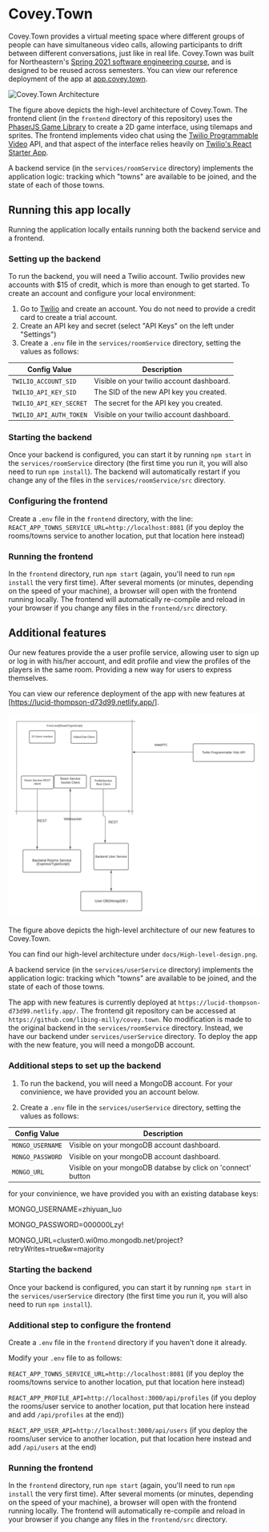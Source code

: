 # Covey.Town

Covey.Town provides a virtual meeting space where different groups of people can have simultaneous video calls, allowing participants to drift between different conversations, just like in real life.
Covey.Town was built for Northeastern's [Spring 2021 software engineering course](https://neu-se.github.io/CS4530-CS5500-Spring-2021/), and is designed to be reused across semesters.
You can view our reference deployment of the app at [app.covey.town](https://app.covey.town/).

![Covey.Town Architecture](docs/covey-town-architecture.png)

The figure above depicts the high-level architecture of Covey.Town.
The frontend client (in the `frontend` directory of this repository) uses the [PhaserJS Game Library](https://phaser.io) to create a 2D game interface, using tilemaps and sprites.
The frontend implements video chat using the [Twilio Programmable Video](https://www.twilio.com/docs/video) API, and that aspect of the interface relies heavily on [Twilio's React Starter App](https://github.com/twilio/twilio-video-app-react).

A backend service (in the `services/roomService` directory) implements the application logic: tracking which "towns" are available to be joined, and the state of each of those towns.

## Running this app locally

Running the application locally entails running both the backend service and a frontend.

### Setting up the backend

To run the backend, you will need a Twilio account. Twilio provides new accounts with $15 of credit, which is more than enough to get started.
To create an account and configure your local environment:

1. Go to [Twilio](https://www.twilio.com/) and create an account. You do not need to provide a credit card to create a trial account.
2. Create an API key and secret (select "API Keys" on the left under "Settings")
3. Create a `.env` file in the `services/roomService` directory, setting the values as follows:

| Config Value            | Description                               |
| ----------------------- | ----------------------------------------- |
| `TWILIO_ACCOUNT_SID`    | Visible on your twilio account dashboard. |
| `TWILIO_API_KEY_SID`    | The SID of the new API key you created.   |
| `TWILIO_API_KEY_SECRET` | The secret for the API key you created.   |
| `TWILIO_API_AUTH_TOKEN` | Visible on your twilio account dashboard. |

### Starting the backend

Once your backend is configured, you can start it by running `npm start` in the `services/roomService` directory (the first time you run it, you will also need to run `npm install`).
The backend will automatically restart if you change any of the files in the `services/roomService/src` directory.

### Configuring the frontend

Create a `.env` file in the `frontend` directory, with the line: `REACT_APP_TOWNS_SERVICE_URL=http://localhost:8081` (if you deploy the rooms/towns service to another location, put that location here instead)


### Running the frontend

In the `frontend` directory, run `npm start` (again, you'll need to run `npm install` the very first time). After several moments (or minutes, depending on the speed of your machine), a browser will open with the frontend running locally.
The frontend will automatically re-compile and reload in your browser if you change any files in the `frontend/src` directory.

## Additional features

Our new features provide the a user profile service, allowing user to sign up or log in with his/her account, and edit profile and view the profiles of the players in the same room. Providing a new way for users to express themselves.

You can view our reference deployment of the app with new features at [https://lucid-thompson-d73d99.netlify.app/].

![High-level-design](docs/High-level-design.png)

The figure above depicts the high-level architecture of our new features to Covey.Town.

You can find our high-level architecture under `docs/High-level-design.png`.

A backend service (in the `services/userService` directory) implements the application logic: tracking which "towns" are available to be joined, and the state of each of those towns.

The app with new features is currently deployed at `https://lucid-thompson-d73d99.netlify.app/`. The frontend git repository can be accessed at `https://github.com/libing-milly/covey.town`. No modification is made to the original backend in the `services/roomService` directory. Instead, we have our backend under `services/userService` directory. 
To deploy the app with the new feature, you will need a mongoDB account.

### Additional steps to set up the backend

1. To run the backend, you will need a MongoDB account. For your convinience, we have provided you an account below.

2. Create a `.env` file in the `services/userService` directory, setting the values as follows:

| Config Value            | Description                               |
| ----------------------- | ----------------------------------------- |
| `MONGO_USERNAME`    | Visible on your mongoDB account dashboard. |
| `MONGO_PASSWORD`    | Visible on your mongoDB account dashboard.   |
| `MONGO_URL` | Visible on your mongoDB databse by click on 'connect' button   |

for your convinience, we have provided you with an existing database keys:

MONGO_USERNAME=zhiyuan_luo

MONGO_PASSWORD=000000Lzy!

MONGO_URL=cluster0.wi0mo.mongodb.net/project?retryWrites=true&w=majority

### Starting the backend

Once your backend is configured, you can start it by running `npm start` in the `services/userService` directory (the first time you run it, you will also need to run `npm install`).

### Additional step to configure the frontend

Create a `.env` file in the `frontend` directory if you haven't done it already.

Modify your `.env` file to as follows:

`REACT_APP_TOWNS_SERVICE_URL=http://localhost:8081` (if you deploy the rooms/towns service to another location, put that location here instead)

`REACT_APP_PROFILE_API=http://localhost:3000/api/profiles` (if you deploy the rooms/user service to another location, put that location here instead and add `/api/profiles` at the end))

`REACT_APP_USER_API=http://localhost:3000/api/users` (if you deploy the rooms/user service to another location, put that location here instead and add `/api/users` at the end)

### Running the frontend

In the `frontend` directory, run `npm start` (again, you'll need to run `npm install` the very first time). After several moments (or minutes, depending on the speed of your machine), a browser will open with the frontend running locally.
The frontend will automatically re-compile and reload in your browser if you change any files in the `frontend/src` directory.


